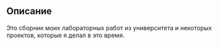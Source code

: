 ﻿## Описание

Это сборник моих лабораторных работ из университета и 
некоторых проектов, которые я делал в это время.